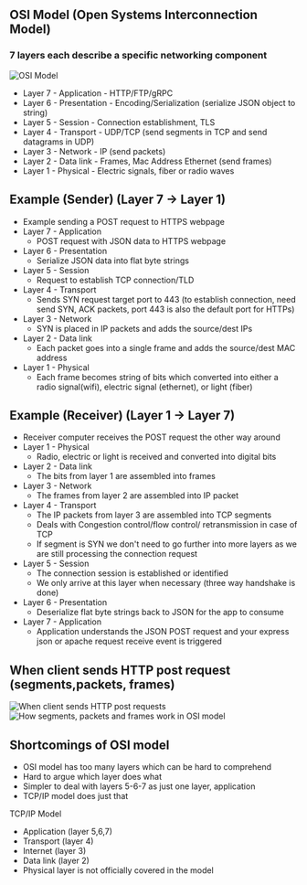 ## OSI Model (Open Systems Interconnection Model)
### 7 layers each describe a specific networking component
![OSI Model](https://media.geeksforgeeks.org/wp-content/uploads/computer-network-osi-model-layers.png)
- Layer 7 - Application - HTTP/FTP/gRPC
- Layer 6 - Presentation -  Encoding/Serialization (serialize JSON object to string)
- Layer 5 - Session - Connection establishment, TLS
- Layer 4 - Transport - UDP/TCP (send segments in TCP and send datagrams in UDP)
- Layer 3 - Network - IP (send packets)
- Layer 2 - Data link - Frames, Mac Address Ethernet (send frames)
- Layer 1 - Physical - Electric signals, fiber or radio waves

## Example (Sender) (Layer 7 -> Layer 1)
- Example sending a POST request to HTTPS webpage
- Layer 7 - Application 
	- POST request with JSON data to HTTPS webpage
- Layer 6 - Presentation
	- Serialize JSON data into flat byte strings
- Layer 5 - Session
	- Request to establish TCP connection/TLD
- Layer 4 - Transport
	- Sends SYN request target port to 443 (to establish connection, need send SYN, ACK packets, port 443 is also the default port for HTTPs)
- Layer 3 - Network
	- SYN is placed in IP packets and adds the source/dest IPs
- Layer 2 - Data link
	- Each packet goes into a single frame and adds the source/dest MAC address
- Layer 1 - Physical
	- Each frame becomes string of bits which converted into either a radio signal(wifi), electric signal (ethernet), or light (fiber)

## Example (Receiver) (Layer 1 -> Layer 7)
- Receiver computer receives the POST request the other way around
- Layer 1 - Physical
	- Radio, electric or light is received and converted into digital bits
- Layer 2 - Data link
	- The bits from layer 1 are assembled into frames
- Layer 3 - Network
	- The frames from layer 2 are assembled into IP packet
- Layer 4 - Transport
	- The IP packets from layer 3 are assembled into TCP segments
	- Deals with Congestion control/flow control/ retransmission in case of TCP
	- If segment is SYN we don't need to go further into more layers as we are still processing the connection request
- Layer 5 - Session
	- The connection session is established or identified
	- We only arrive at this layer when necessary (three way handshake is done)
- Layer 6 - Presentation
	- Deserialize flat byte strings back to JSON for the app to consume
- Layer 7 - Application
	- Application understands the JSON POST request and your express json or apache request receive event is triggered

## When client sends HTTP post request (segments,packets, frames)
![When client sends HTTP post requests](https://media.discordapp.net/attachments/776828668386213908/1089475184894943232/image.png?width=1599&height=924)
![How segments, packets and frames work in OSI model](https://media.discordapp.net/attachments/776828668386213908/1089474626112999484/Untitled-2023-03-24-1310.png?width=1204&height=469)

## Shortcomings of OSI model
- OSI model has too many layers which can be hard to comprehend
- Hard to argue which layer does what
- Simpler to deal with layers 5-6-7 as just one layer, application
- TCP/IP model does just that 

TCP/IP Model
- Application (layer 5,6,7)
- Transport (layer 4)
- Internet (layer 3)
- Data link (layer 2)
- Physical layer is not officially covered in the model 
